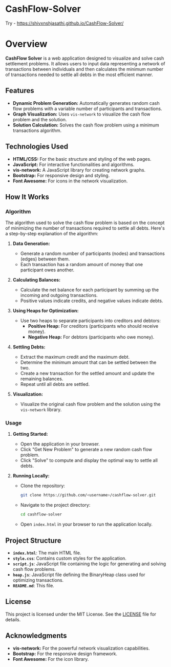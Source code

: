 # CashFlow-Solver

Try - https://shivxnshjasathi.github.io/CashFlow-Solver/

# Overview

**CashFlow Solver** is a web application designed to visualize and solve cash settlement problems. It allows users to input data representing a network of transactions between individuals and then calculates the minimum number of transactions needed to settle all debts in the most efficient manner.

## Features

- **Dynamic Problem Generation:** Automatically generates random cash flow problems with a variable number of participants and transactions.
- **Graph Visualization:** Uses `vis-network` to visualize the cash flow problem and the solution.
- **Solution Calculation:** Solves the cash flow problem using a minimum transactions algorithm.

## Technologies Used

- **HTML/CSS:** For the basic structure and styling of the web pages.
- **JavaScript:** For interactive functionalities and algorithms.
- **vis-network:** A JavaScript library for creating network graphs.
- **Bootstrap:** For responsive design and styling.
- **Font Awesome:** For icons in the network visualization.

## How It Works

### Algorithm

The algorithm used to solve the cash flow problem is based on the concept of minimizing the number of transactions required to settle all debts. Here's a step-by-step explanation of the algorithm:

1. **Data Generation:**
   - Generate a random number of participants (nodes) and transactions (edges) between them.
   - Each transaction has a random amount of money that one participant owes another.

2. **Calculating Balances:**
   - Calculate the net balance for each participant by summing up the incoming and outgoing transactions.
   - Positive values indicate credits, and negative values indicate debts.

3. **Using Heaps for Optimization:**
   - Use two heaps to separate participants into creditors and debtors:
     - **Positive Heap:** For creditors (participants who should receive money).
     - **Negative Heap:** For debtors (participants who owe money).

4. **Settling Debts:**
   - Extract the maximum credit and the maximum debt.
   - Determine the minimum amount that can be settled between the two.
   - Create a new transaction for the settled amount and update the remaining balances.
   - Repeat until all debts are settled.

5. **Visualization:**
   - Visualize the original cash flow problem and the solution using the `vis-network` library.

### Usage

1. **Getting Started:**
   - Open the application in your browser.
   - Click "Get New Problem" to generate a new random cash flow problem.
   - Click "Solve" to compute and display the optimal way to settle all debts.

2. **Running Locally:**
   - Clone the repository:
     ```bash
     git clone https://github.com/<username>/cashflow-solver.git
     ```
   - Navigate to the project directory:
     ```bash
     cd cashflow-solver
     ```
   - Open `index.html` in your browser to run the application locally.

## Project Structure

- **`index.html`**: The main HTML file.
- **`style.css`**: Contains custom styles for the application.
- **`script.js`**: JavaScript file containing the logic for generating and solving cash flow problems.
- **`heap.js`**: JavaScript file defining the BinaryHeap class used for optimizing transactions.
- **`README.md`**: This file.

## License

This project is licensed under the MIT License. See the [LICENSE](LICENSE) file for details.

## Acknowledgments

- **vis-network:** For the powerful network visualization capabilities.
- **Bootstrap:** For the responsive design framework.
- **Font Awesome:** For the icon library.


